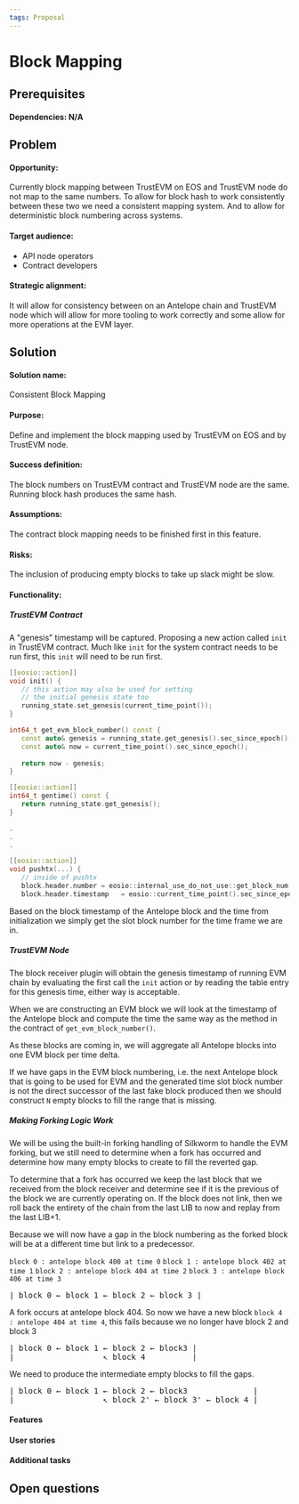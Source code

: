 ```yaml
---
tags: Proposal
---
```


# Block Mapping

## Prerequisites
#### Dependencies: N/A

## Problem

#### Opportunity:
Currently block mapping between TrustEVM on EOS and TrustEVM node do not map to the same numbers. To allow for block hash to work consistently between these two we need a consistent mapping system. And to allow for deterministic block numbering across systems.
#### Target audience:
- API node operators
- Contract developers
#### Strategic alignment:
It will allow for consistency between on an Antelope chain and TrustEVM node which will allow for more tooling to work correctly and some allow for more operations at the EVM layer. 

## Solution

#### Solution name:
Consistent Block Mapping
#### Purpose: 
Define and implement the block mapping used by TrustEVM on EOS and by TrustEVM node.
#### Success definition: 
The block numbers on TrustEVM contract and TrustEVM node are the same. Running block hash produces the same hash.
#### Assumptions:
The contract block mapping needs to be finished first in this feature.

#### Risks:
The inclusion of producing empty blocks to take up slack might be slow.
#### Functionality:

##### TrustEVM Contract
A "genesis" timestamp will be captured. Proposing a new action called `init` in TrustEVM contract. Much like `init` for the system contract needs to be run first, this `init` will need to be run first.

```c++
[[eosio::action]]
void init() {
   // this action may also be used for setting 
   // the initial genesis state too
   running_state.set_genesis(current_time_point());
}

int64_t get_evm_block_number() const {
   const auto& genesis = running_state.get_genesis().sec_since_epoch();
   const auto& now = current_time_point().sec_since_epoch();
   
   return now - genesis;
}

[[eosio::action]]
int64_t gentime() const {
   return running_state.get_genesis();
}

.
.
.

[[eosio::action]]
void pushtx(...) {
   // inside of pushtx
   block.header.number = eosio::internal_use_do_not_use::get_block_num();
   block.header.timestamp   = eosio::current_time_point().sec_since_epoch();
```
Based on the block timestamp of the Antelope block and the time from initialization we simply get the slot block number for the time frame we are in.

##### TrustEVM Node
The block receiver plugin will obtain the genesis timestamp of running EVM chain by evaluating the first call the `init` action or by reading the table entry for this genesis time, either way is acceptable.

When we are constructing an EVM block we will look at the timestamp of the Antelope block and compute the time the same way as the method in the contract of `get_evm_block_number()`.

As these blocks are coming in, we will aggregate all Antelope blocks into one EVM block per time delta.

If we have gaps in the EVM block numbering, i.e. the next Antelope block that is going to be used for EVM and the generated time slot block number is not the direct successor of the last fake block produced then we should construct `N` empty blocks to fill the range that is missing.

##### Making Forking Logic Work
We will be using the built-in forking handling of Silkworm to handle the EVM forking, but we still need to determine when a fork has occurred and determine how many empty blocks to create to fill the reverted gap.

To determine that a fork has occurred we keep the last block that we received from the block receiver and determine see if it is the previous of the block we are currently operating on.  If the block  does not link, then we roll back the entirety of the chain from the last LIB to now and replay from the last LIB+1.

Because we will now have a gap in the block numbering as the forked block will be at a different time but link to a predecessor.

`block 0 : antelope block 400 at time 0`
`block 1 : antelope block 402 at time 1`
`block 2 : antelope block 404 at time 2`
`block 3 : antelope block 406 at time 3`

<pre>
| block 0 ← block 1 ← block 2 ← block 3 |
</pre>
A fork occurs at antelope block 404.
So now we have a new block `block 4 : antelope 404 at time 4`, this fails because we no longer have block 2 and block 3
<pre>
| block 0 ← block 1 ← block 2 ← block3 |
|                   ↖ block 4          |
</pre>

We need to produce the intermediate empty blocks to fill the gaps.
<pre>
| block 0 ← block 1 ← block 2 ← block3              |
|                   ↖ block 2' ← block 3' ← block 4 |
</pre>

#### Features
#### User stories
#### Additional tasks

## Open questions

